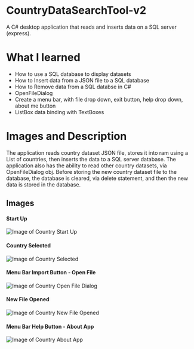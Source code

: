 # CountryDataSearchTool-v2
A C# desktop application that reads and inserts data on a SQL server (express).

# What I learned
* How to use a SQL database to display datasets
* How to Insert data from a JSON file to a SQL database
* How to Remove data from a SQL databse in C#
* OpenFileDialog
* Create a menu bar, with file drop down, exit button, help drop down, about me button
* ListBox data binding with TextBoxes

# Images and Description
The application reads country dataset JSON file, stores it into ram using a List of countries, then inserts the data to a SQL server database. The application also has the ability to read other country datasets, via OpenFileDialog obj. Before storing the new country dataset file to the database, the database is cleared, via delete statement, and then the new data is stored in the database.

## Images
#### Start Up
![Image of Country Start Up](https://github.com/negrt/cv/blob/master/images/CountryStartUp.PNG?raw=true)

#### Country Selected
![Image of Country Selected](https://github.com/negrt/cv/blob/master/images/CountrySelected.PNG?raw=true)

#### Menu Bar Import Button - Open File
![Image of Country Open File Dialog](https://github.com/negrt/cv/blob/master/images/CountryOpenFileDialog.PNG?raw=true)

#### New File Opened
![Image of Country New File Opened](https://github.com/negrt/cv/blob/master/images/CountryNewFileOpened.PNG?raw=true)

#### Menu Bar Help Button - About App
![Image of Country About App](https://github.com/negrt/cv/blob/master/images/CountryAboutApp.PNG?raw=true)
